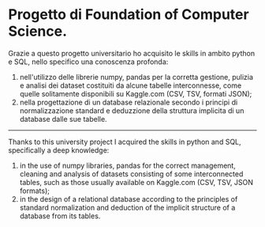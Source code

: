 # Progetto di Foundation of Computer Science.

Grazie a questo progetto universitario ho acquisito le skills in ambito python e SQL, nello specifico una conoscenza profonda:
1) nell'utilizzo delle librerie numpy, pandas per la corretta gestione, pulizia e analisi dei dataset costituiti da alcune tabelle interconnesse, come quelle solitamente disponibili su Kaggle.com (CSV, TSV, formati JSON);
2) nella progettazione di un database relazionale secondo i principi di normalizzazione standard e deduzzione della struttura implicita di un database dalle sue tabelle.
-------------------------------------------------------------------------------------------------------------------------------------------
Thanks to this university project I acquired the skills in python and SQL, specifically a deep knowledge:
1) in the use of numpy libraries, pandas for the correct management, cleaning and analysis of datasets consisting of some interconnected tables, such as those usually available on Kaggle.com (CSV, TSV, JSON formats);
2) in the design of a relational database according to the principles of standard normalization and deduction of the implicit structure of a database from its tables.

